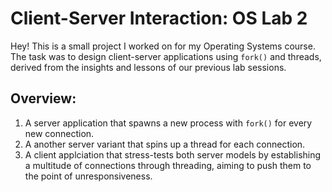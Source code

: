 # Client-Server Interaction: OS Lab 2

Hey! This is a small project I worked on for my Operating Systems course. The task was to design client-server applications using `fork()` and threads, derived from the insights and lessons of our previous lab sessions.

## Overview:
1. A server application that spawns a new process with `fork()` for every new connection.
2. A another server variant that spins up a thread for each connection.
3. A client applciation that stress-tests both server models by establishing a multitude of connections through threading, aiming to push them to the point of unresponsiveness.
